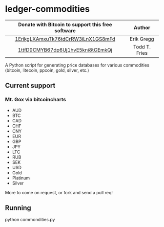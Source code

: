 ledger-commodities
==================
| Donate with Bitcoin to support this free software | Author |
|:------------------------------------:|:--------------:|
| [1ErikgLXAmxuTk76tdCrRW3iLnX1GS8mFd](bitcoin:1ErikgLXAmxuTk76tdCrRW3iLnX1GS8mFd) | Erik Gregg |
| [1ttfD9CMYB67dp6Uj1hvE5kni8tGEmkQj](bitcoin:1ttfD9CMYB67dp6Uj1hvE5kni8tGEmkQj) | Todd T. Fries |

A Python script for generating price databases for various commodities (bitcoin, litecoin, ppcoin, gold, silver, etc.)

## Current support
### Mt. Gox via bitcoincharts
* AUD
* BTC
* CAD
* CHF
* CNY
* EUR
* GBP
* JPY
* LTC
* RUB
* SEK
* USD
* Gold
* Platinum
* Silver

More to come on request, or fork and send a pull req!

## Running
python commondities.py
